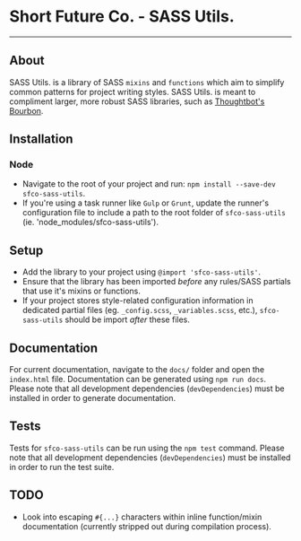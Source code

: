 # Short Future Co. - SASS Utils.
---
## About
SASS Utils. is a library of SASS `mixins` and `functions` which aim to simplify common patterns for project writing styles. SASS Utils. is meant to compliment larger, more robust SASS libraries, such as [Thoughtbot's][1] [Bourbon][2].

## Installation
### Node
- Navigate to the root of your project and run: `npm install --save-dev sfco-sass-utils`.
- If you're using a task runner like `Gulp` or `Grunt`, update the runner's configuration file to include a path to the root folder of `sfco-sass-utils` (ie. 'node_modules/sfco-sass-utils').

## Setup
- Add the library to your project using `@import 'sfco-sass-utils'`.
- Ensure that the library has been imported *before* any rules/SASS partials that use it's mixins or functions.
- If your project stores style-related configuration information in dedicated partial files (eg. `_config.scss`, `_variables.scss`, etc.), `sfco-sass-utils` should be import *after* these files.

## Documentation
For current documentation, navigate to the `docs/` folder and open the `index.html` file. Documentation can be generated using `npm run docs`. Please note that all development dependencies (`devDependencies`) must be installed in order to generate documentation.

## Tests
Tests for `sfco-sass-utils` can be run using the `npm test` command. Please note that all development dependencies (`devDependencies`) must be installed in order to run the test suite.

## TODO
- Look into escaping `#{...}` characters within inline function/mixin documentation (currently stripped out during compilation process).

[1]: https://thoughtbot.com/
[2]: http://bourbon.io/
